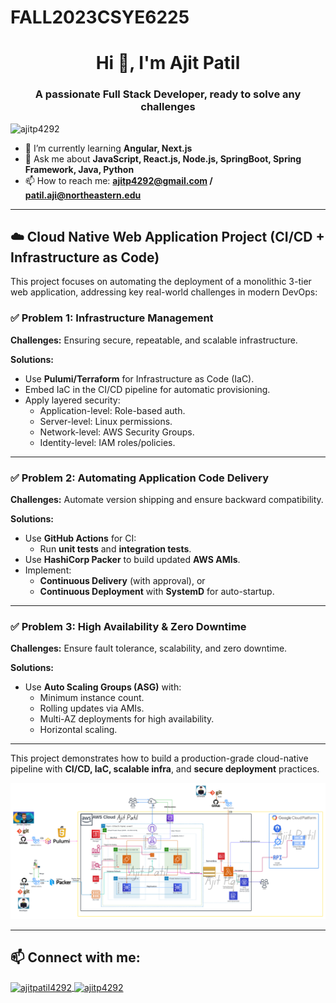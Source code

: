 # FALL2023CSYE6225

<h1 align="center">Hi 👋, I'm Ajit Patil</h1>
<h3 align="center">A passionate Full Stack Developer, ready to solve any challenges</h3>

<p align="left">
  <img src="https://komarev.com/ghpvc/?username=ajitp4292&label=Profile%20views&color=0e75b6&style=flat" alt="ajitp4292" />
</p>

- 🌱 I’m currently learning **Angular, Next.js**
- 💬 Ask me about **JavaScript, React.js, Node.js, SpringBoot, Spring Framework, Java, Python**
- 📫 How to reach me: **ajitp4292@gmail.com / patil.aji@northeastern.edu**

---

## ☁️ Cloud Native Web Application Project (CI/CD + Infrastructure as Code)

This project focuses on automating the deployment of a monolithic 3-tier web application, addressing key real-world challenges in modern DevOps:

### ✅ Problem 1: Infrastructure Management

**Challenges:** Ensuring secure, repeatable, and scalable infrastructure.

**Solutions:**
- Use **Pulumi/Terraform** for Infrastructure as Code (IaC).
- Embed IaC in the CI/CD pipeline for automatic provisioning.
- Apply layered security:
  - Application-level: Role-based auth.
  - Server-level: Linux permissions.
  - Network-level: AWS Security Groups.
  - Identity-level: IAM roles/policies.

---

### ✅ Problem 2: Automating Application Code Delivery

**Challenges:** Automate version shipping and ensure backward compatibility.

**Solutions:**
- Use **GitHub Actions** for CI:
  - Run **unit tests** and **integration tests**.
- Use **HashiCorp Packer** to build updated **AWS AMIs**.
- Implement:
  - **Continuous Delivery** (with approval), or
  - **Continuous Deployment** with **SystemD** for auto-startup.

---

### ✅ Problem 3: High Availability & Zero Downtime

**Challenges:** Ensure fault tolerance, scalability, and zero downtime.

**Solutions:**
- Use **Auto Scaling Groups (ASG)** with:
  - Minimum instance count.
  - Rolling updates via AMIs.
  - Multi-AZ deployments for high availability.
  - Horizontal scaling.

---

This project demonstrates how to build a production-grade cloud-native pipeline with **CI/CD, IaC, scalable infra**, and **secure deployment** practices.

<img src="CSYE6225 - Ajit .png" />

---

## 📫 Connect with me:
<p align="left">
  <a href="https://linkedin.com/in/ajitcpatil" target="blank">
    <img align="center" src="https://raw.githubusercontent.com/rahuldkjain/github-profile-readme-generator/master/src/images/icons/Social/linked-in-alt.svg" alt="ajitpatil4292" height="30" width="40" />
  </a>
  <a href="https://www.leetcode.com/ajitp4292" target="blank">
    <img align="center" src="https://raw.githubusercontent.com/rahuldkjain/github-profile-readme-generator/master/src/images/icons/Social/leet-code.svg" alt="ajitp4292" height="30" width="40" />
  </a>
</p>
